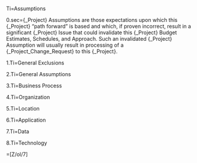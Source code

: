 Ti=Assumptions

0.sec={_Project} Assumptions are those expectations upon which this {_Project} “path forward” is based and which, if proven incorrect, result in a significant {_Project} Issue that could invalidate this {_Project} Budget Estimates, Schedules, and Approach. Such an invalidated {_Project} Assumption will usually result in processing of a {_Project_Change_Request} to this {_Project}.

1.Ti=General Exclusions

2.Ti=General Assumptions

3.Ti=Business Process

4.Ti=Organization

5.Ti=Location

6.Ti=Application

7.Ti=Data

8.Ti=Technology

=[Z/ol/7]
